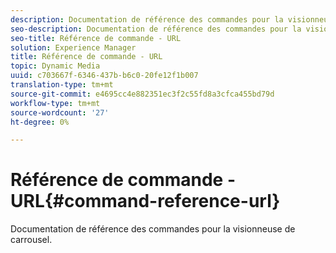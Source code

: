```yaml
---
description: Documentation de référence des commandes pour la visionneuse de carrousel.
seo-description: Documentation de référence des commandes pour la visionneuse de carrousel.
seo-title: Référence de commande - URL
solution: Experience Manager
title: Référence de commande - URL
topic: Dynamic Media
uuid: c703667f-6346-437b-b6c0-20fe12f1b007
translation-type: tm+mt
source-git-commit: e4695cc4e882351ec3f2c55fd8a3cfca455bd79d
workflow-type: tm+mt
source-wordcount: '27'
ht-degree: 0%

---
```



# Référence de commande - URL{#command-reference-url}

Documentation de référence des commandes pour la visionneuse de carrousel.

